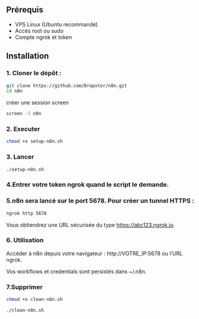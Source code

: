 
## Prérequis

- VPS Linux (Ubuntu recommandé)  
- Accès root ou sudo  
- Compte ngrok et token

## Installation

### 1. Cloner le dépôt :

```bash
git clone https://github.com/Dropxtor/n8n.git
cd n8n
```
créer une session screen
```bash
screen -S n8n
```
### 2. Executer
```bash
chmod +x setup-n8n.sh
```
### 3. Lancer
```bash
./setup-n8n.sh
```
### 4.Entrer votre token ngrok quand le script le demande.

### 5.n8n sera lancé sur le port 5678. Pour créer un tunnel HTTPS :
```bash
ngrok http 5678
```

Vous obtiendrez une URL sécurisée du type https://abc123.ngrok.io.

### 6. Utilisation

Accéder à n8n depuis votre navigateur : http://VOTRE_IP:5678 ou l’URL ngrok.

Vos workflows et credentials sont persistés dans ~/.n8n.
 
### 7.Supprimer
  
```bash
chmod +x clean-n8n.sh
```

```bash
./clean-n8n.sh
```
